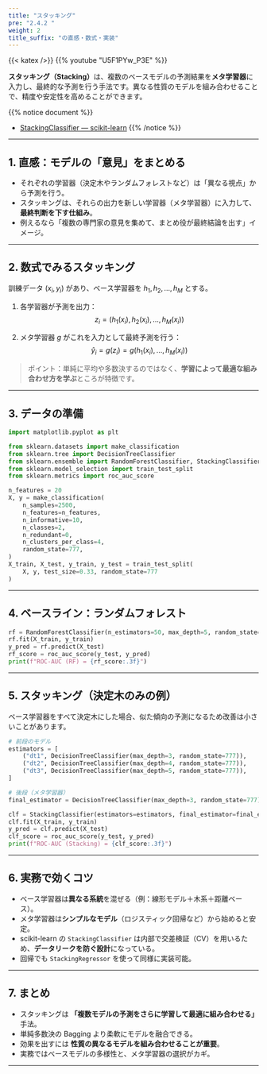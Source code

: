 ```yaml
---
title: "スタッキング"
pre: "2.4.2 "
weight: 2
title_suffix: "の直感・数式・実装"
---
```


{{< katex />}}
{{% youtube "U5F1PYw_P3E" %}}

<div class="pagetop-box">
  <p><b>スタッキング（Stacking）</b>は、複数のベースモデルの予測結果を<b>メタ学習器</b>に入力し、最終的な予測を行う手法です。異なる性質のモデルを組み合わせることで、精度や安定性を高めることができます。</p>
</div>

{{% notice document %}}
- [StackingClassifier — scikit-learn](https://scikit-learn.org/stable/modules/generated/sklearn.ensemble.StackingClassifier.html)
{{% /notice %}}

---

## 1. 直感：モデルの「意見」をまとめる
- それぞれの学習器（決定木やランダムフォレストなど）は「異なる視点」から予測を行う。  
- スタッキングは、それらの出力を新しい学習器（メタ学習器）に入力して、**最終判断を下す仕組み**。  
- 例えるなら「複数の専門家の意見を集めて、まとめ役が最終結論を出す」イメージ。

---

## 2. 数式でみるスタッキング

訓練データ $(x_i, y_i)$ があり、ベース学習器を $h_1, h_2, \dots, h_M$ とする。

1. 各学習器が予測を出力：
   $$
   z_i = \big(h_1(x_i), h_2(x_i), \dots, h_M(x_i)\big)
   $$

2. メタ学習器 $g$ がこれを入力として最終予測を行う：
   $$
   \hat y_i = g(z_i) = g\big(h_1(x_i), \dots, h_M(x_i)\big)
   $$

> ポイント：単純に平均や多数決するのではなく、**学習によって最適な組み合わせ方を学ぶ**ところが特徴です。

---

## 3. データの準備

```python
import matplotlib.pyplot as plt

from sklearn.datasets import make_classification
from sklearn.tree import DecisionTreeClassifier
from sklearn.ensemble import RandomForestClassifier, StackingClassifier
from sklearn.model_selection import train_test_split
from sklearn.metrics import roc_auc_score

n_features = 20
X, y = make_classification(
    n_samples=2500,
    n_features=n_features,
    n_informative=10,
    n_classes=2,
    n_redundant=0,
    n_clusters_per_class=4,
    random_state=777,
)
X_train, X_test, y_train, y_test = train_test_split(
    X, y, test_size=0.33, random_state=777
)
```

---

## 4. ベースライン：ランダムフォレスト

```python
rf = RandomForestClassifier(n_estimators=50, max_depth=5, random_state=777)
rf.fit(X_train, y_train)
y_pred = rf.predict(X_test)
rf_score = roc_auc_score(y_test, y_pred)
print(f"ROC-AUC (RF) = {rf_score:.3f}")
```

---

## 5. スタッキング（決定木のみの例）

ベース学習器をすべて決定木にした場合、似た傾向の予測になるため改善は小さいことがあります。

```python
# 前段のモデル
estimators = [
    ("dt1", DecisionTreeClassifier(max_depth=3, random_state=777)),
    ("dt2", DecisionTreeClassifier(max_depth=4, random_state=777)),
    ("dt3", DecisionTreeClassifier(max_depth=5, random_state=777)),
]

# 後段（メタ学習器）
final_estimator = DecisionTreeClassifier(max_depth=3, random_state=777)

clf = StackingClassifier(estimators=estimators, final_estimator=final_estimator)
clf.fit(X_train, y_train)
y_pred = clf.predict(X_test)
clf_score = roc_auc_score(y_test, y_pred)
print(f"ROC-AUC (Stacking) = {clf_score:.3f}")
```

---

## 6. 実務で効くコツ
- ベース学習器は<b>異なる系統</b>を混ぜる（例：線形モデル＋木系＋距離ベース）。  
- メタ学習器は<b>シンプルなモデル</b>（ロジスティック回帰など）から始めると安定。  
- scikit-learn の `StackingClassifier` は内部で交差検証（CV）を用いるため、**データリークを防ぐ設計**になっている。  
- 回帰でも `StackingRegressor` を使って同様に実装可能。  

---

## 7. まとめ
- スタッキングは **「複数モデルの予測をさらに学習して最適に組み合わせる」** 手法。  
- 単純多数決の Bagging より柔軟にモデルを融合できる。  
- 効果を出すには **性質の異なるモデルを組み合わせることが重要**。  
- 実務ではベースモデルの多様性と、メタ学習器の選択がカギ。  

---

